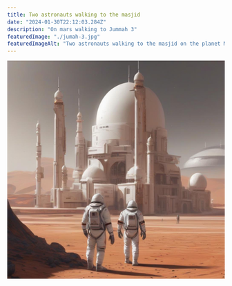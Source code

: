 ```yaml
---
title: Two astronauts walking to the masjid
date: "2024-01-30T22:12:03.284Z"
description: "On mars walking to Jummah 3"
featuredImage: "./jumah-3.jpg"
featuredImageAlt: "Two astronauts walking to the masjid on the planet Mars. Drawing generated by artificial intelligence."
---
```


![Astronaut on mars walking to jummah](./jumah-3.jpg)